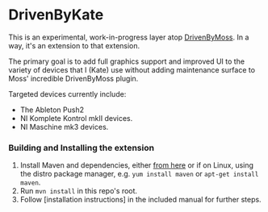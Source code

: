 # DrivenByKate

This is an experimental, work-in-progress layer atop [DrivenByMoss](http://www.mossgrabers.de/Software/Bitwig/Bitwig.html).
In a way, it's an extension to that extension.

The primary goal is to add full graphics support and improved UI to the variety of devices that I (Kate)
use without adding maintenance surface to Moss' incredible DrivenByMoss plugin.

Targeted devices currently include:

- The Ableton Push2
- NI Komplete Kontrol mkII devices.
- NI Maschine mk3 devices.


### Building and Installing the extension

1. Install Maven and dependencies, either [from here](https://maven.apache.org/install.html)
or if on Linux, using the distro package manager, e.g. `yum install maven` or
`apt-get install maven`.
2. Run `mvn install` in this repo's root.
3. Follow [installation instructions] in the included manual for further steps.

